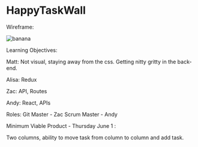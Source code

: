 # HappyTaskWall

Wireframe:

![banana](http://i.imgur.com/xUVZjws.jpg)

Learning Objectives:

Matt: Not visual, staying away from the css. Getting nitty gritty in the back-end.

Alisa: Redux

Zac: API, Routes

Andy: React, APIs

Roles:
Git Master - Zac
Scrum Master - Andy

Minimum Viable Product - Thursday June 1 :

Two columns, ability to move task from column to column and add task.


